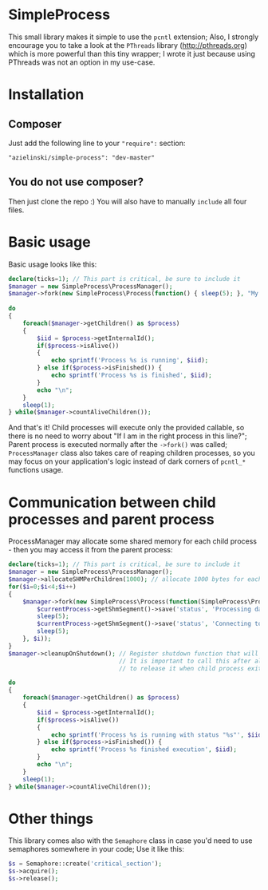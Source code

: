 # SimpleProcess #

This small library makes it simple to use the `pcntl` extension;
Also, I strongly encourage you to take a look at the `PThreads` library (http://pthreads.org) which is more powerful than this tiny wrapper; I wrote it just because using PThreads was not an option in my use-case.

# Installation #

## Composer ##

Just add the following line to your `"require":` section:

    "azielinski/simple-process": "dev-master"
    
## You do not use composer? ##

Then just clone the repo :) You will also have to manually `include` all four files.

# Basic usage #

Basic usage looks like this:

```php
declare(ticks=1); // This part is critical, be sure to include it
$manager = new SimpleProcess\ProcessManager();
$manager->fork(new SimpleProcess\Process(function() { sleep(5); }, "My super cool process"));
    
do
{
    foreach($manager->getChildren() as $process)
    {
        $iid = $process->getInternalId();
        if($process->isAlive())
        {
            echo sprintf('Process %s is running', $iid);
        } else if($process->isFinished()) {
            echo sprintf('Process %s is finished', $iid);
        }
        echo "\n";
    }
    sleep(1);
} while($manager->countAliveChildren());
```
  
And that's it! Child processes will execute only the provided callable, so there is no need to worry about "If I am in the right process in this line?"; Parent process is executed normally after the `->fork()` was called; `ProcessManager` class also takes care of reaping children processes, so you may focus on your application's logic instead of dark corners of `pcntl_*` functions usage.

# Communication between child processes and parent process #

ProcessManager may allocate some shared memory for each child process - then you may access it from the parent process:

```php
declare(ticks=1); // This part is critical, be sure to include it
$manager = new SimpleProcess\ProcessManager();
$manager->allocateSHMPerChildren(1000); // allocate 1000 bytes for each forked process
for($i=0;$i<4;$i++)
{
    $manager->fork(new SimpleProcess\Process(function(SimpleProcess\Process $currentProcess) {
        $currentProcess->getShmSegment()->save('status', 'Processing data...');
        sleep(5);
        $currentProcess->getShmSegment()->save('status', 'Connecting to the satellite...');
        sleep(5);
    }, $i));
}
$manager->cleanupOnShutdown(); // Register shutdown function that will release allocated shared memory;
                               // It is important to call this after all fork() calls, as we don't want
                               // to release it when child process exits

do
{
    foreach($manager->getChildren() as $process)
    {
        $iid = $process->getInternalId();
        if($process->isAlive())
        {
            echo sprintf('Process %s is running with status "%s"', $iid, $process->getShmSegment()->fetch('status'));
        } else if($process->isFinished()) {
            echo sprintf('Process %s finished execution', $iid);
        }
        echo "\n";
    }
    sleep(1);
} while($manager->countAliveChildren());
```

# Other things #

This library comes also with the `Semaphore` class in case you'd need to use semaphores somewhere in your code; Use it like this:

```php
$s = Semaphore::create('critical_section');
$s->acquire();
$s->release();
```
    